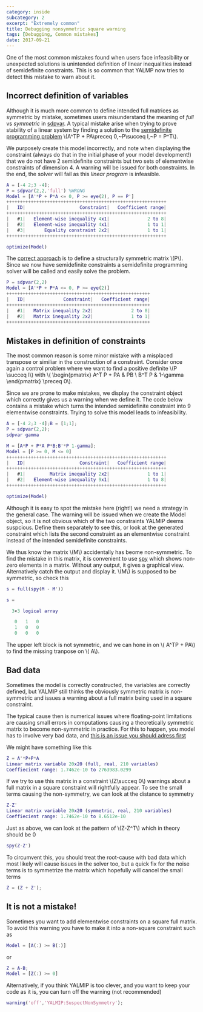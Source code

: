 ```yaml
---
category: inside
subcategory: 2
excerpt: "Extremely common"
title: Debugging nonsymmetric square warning
tags: [Debugging, Common mistakes]
date: 2017-09-21
---
```


One of the most common mistakes found when users face infeasibility or unexpected solutions is unintended definition of linear inequalities instead of semidefinite constraints. This is so common that YALMP now tries to detect this mistake to warn about it.

## Incorrect definition of variables

Although it is much more common to define intended full matrices as symmetric by mistake, sometimes users misunderstand the meaning of *full* vs *symmetric* in [sdpvar](/command/sdpvar). A typical mistake arise when trying to prove stability of a linear system by finding a solution to the [semidefinite programming problem](/tutorial/semidefiniteprogramming) \\(A^TP + PA\preceq 0,~P\\succeq I,~P = P^T\\).

We purposely create this model incorrectly, and note when displaying the constraint (always do that in the initial phase of your model development!) that we do not have 2 semidefinite constraints but two sets of elementwise constraints of dimension 4. A warning will be issued for both constraints. In the end, the solver will fail as this *linear program* is infeasible.

````matlab
A = [-4 2;3 -4];
P = sdpvar(2,2,'full') %WRONG
Model = [A'*P + P*A <= 0, P >= eye(2), P == P']
+++++++++++++++++++++++++++++++++++++++++++++++++++++++++++
|   ID|                    Constraint|   Coefficient range|
+++++++++++++++++++++++++++++++++++++++++++++++++++++++++++
|   #1|   Element-wise inequality 4x1|              2 to 8|
|   #2|   Element-wise inequality 4x1|              1 to 1|
|   #3|       Equality constraint 2x2|              1 to 1|
+++++++++++++++++++++++++++++++++++++++++++++++++++++++++++

optimize(Model)
````

The [correct approach](/tutorial/basics) is to define a structurally symmetric matrix \\(P\\). Since we now have semidefinite constraints a semidefinite programming solver will be called and easily solve the problem.

````matlab
P = sdpvar(2,2)
Model = [A'*P + P*A <= 0, P >= eye(2)]
+++++++++++++++++++++++++++++++++++++++++++++++++++++
|   ID|              Constraint|   Coefficient range|
+++++++++++++++++++++++++++++++++++++++++++++++++++++
|   #1|   Matrix inequality 2x2|              2 to 8|
|   #2|   Matrix inequality 2x2|              1 to 1|
+++++++++++++++++++++++++++++++++++++++++++++++++++++
````

## Mistakes in definition of constraints

The most common reason is some minor mistake with a misplaced transpose or similiar in the construction of a constraint. Consider once again a control problem where we want to find a positive definite \\(P \succeq I\\) with \\( \begin{pmatrix} A^T P + PA & PB \\ B^T P & 1-\gamma \end{pmatrix} \preceq 0\\).

Since we are prone to make mistakes, we display the constraint object which correctly gives us a warning when we define it. The code below contains a mistake which turns the intended semidefinite constraint into 9 elementwise constraints. Trying to solve this model leads to infeasibility.

````matlab
A = [-4 2;3 -4];B = [1;1];
P = sdpvar(2,2);
sdpvar gamma

M = [A*P + P*A P*B;B'*P 1-gamma];
Model = [P >= 0, M <= 0]
+++++++++++++++++++++++++++++++++++++++++++++++++++++++++++
|   ID|                    Constraint|   Coefficient range|
+++++++++++++++++++++++++++++++++++++++++++++++++++++++++++
|   #1|         Matrix inequality 2x2|              1 to 1|
|   #2|   Element-wise inequality 9x1|              1 to 8|
+++++++++++++++++++++++++++++++++++++++++++++++++++++++++++

optimize(Model)
````

Although it is easy to spot the mistake here (right!) we need a strategy in the general case. The warning will be issued when we create the Model object, so it is not obvious which of the two constraints YALMIP deems suspcious. Define them separately to see this, or look at the generated constraint which lists the second constraint as an elementwise constraint instead of the intended semidefinite constraints. 

We thus know the matrix \\(M\\) accidentally has beome non-symmetric. To find the mistake in this matrix, it is convenient to use [spy](/command/spy) which shows non-zero elements in a matrix. Without any output, it gives a graphical view. Alternatively catch the output and display it. \\(M\\) is supposed to be symmetric, so check this

````matlab
s = full(spy(M - M'))

s =

  3×3 logical array

   0   1   0
   1   0   0
   0   0   0

````

The upper left block is not symmetric, and we can hone in on \\( A^TP + PA\\) to find the missing tranpose on \\( A\\).


## Bad data

Sometimes the model is correctly constructed, the variables are correctly defined, but YALMIP still thinks the obviously symmetric matrix is non-symmetric and issues a warning about a full matrix being used in a square constraint.

The typical cause then is numerical issues where floating-point limitations are causing small errors in computations causing a theoretically symmetric matrix to become non-symmetric in practice. For this to happen, you model has to involve very bad data, and [this is an issue you should adress first](/inside/debuggingnumerics)

We might have something like this

````matlab
Z = A'*P+P*A
Linear matrix variable 20x20 (full, real, 210 variables)
Coeffiecient range: 1.7462e-10 to 2763983.0299
````

If we try to use this matrix in a constraint \\(Z\succeq 0\\) warnings about a full matrix in a square constraint will rightfully appear. To see the small terms causing the non-symmetry, we can look at the distance to symmetry

````matlab
Z-Z'
Linear matrix variable 20x20 (symmetric, real, 210 variables)
Coeffiecient range: 1.7462e-10 to 8.6512e-10
````

Just as above, we can look at the pattern of \\(Z-Z^T\\) which in theory should be 0

````matlab
spy(Z-Z')
````

To circumvent this, you should treat the root-cause with bad data which most likely will cause issues in the solver too, but a quick fix for the noise terms is to symmetrize the matrix which hopefully will cancel the small terms

````matlab
Z = (Z + Z');
````

## It is not a mistake!

Sometimes you want to add elementwise constraints on a square full matrix. To avoid this warning you have to make it into a non-square constraint such as

````matlab
Model = [A(:) >= B(:)]
````

or 

````matlab
Z = A-B;
Model = [Z(:) >= 0]
````

Alternatively, if you think YALMIP is too clever, and you want to keep your code as it is, you can turn off the warning (not recommended)

````matlab
warning('off','YALMIP:SuspectNonSymmetry');
````
